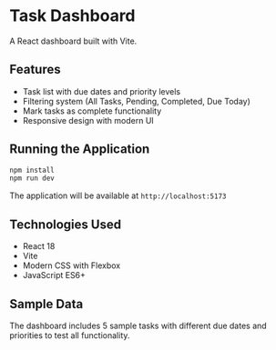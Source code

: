 # Task Dashboard

A React dashboard built with Vite.

## Features

- Task list with due dates and priority levels
- Filtering system (All Tasks, Pending, Completed, Due Today)
- Mark tasks as complete functionality
- Responsive design with modern UI

## Running the Application

```bash
npm install
npm run dev
```

The application will be available at `http://localhost:5173`

## Technologies Used

- React 18
- Vite
- Modern CSS with Flexbox
- JavaScript ES6+

## Sample Data

The dashboard includes 5 sample tasks with different due dates and priorities to test all functionality.
